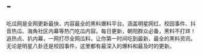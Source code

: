 # -
吃瓜网是全网更新最快、内容最全的黑料爆料平台。涵盖明星网红、校园事件、抖音热瓜、海角社区内幕等热门吃瓜内容。每日更新，朝阳群众必备，黑料不打烊！追热点、扒内幕，一网打尽全网瓜料，让你第一时间吃到最新、最全的黑料资讯。无论是明星八卦还是校园事件，这里都有最深入的爆料和最及时的更新。
